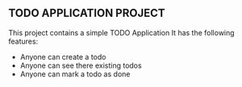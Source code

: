 ## TODO APPLICATION PROJECT

This project contains a simple TODO Application
It has the following features:

- Anyone can create a todo
- Anyone can see there existing todos
- Anyone can mark a todo as done